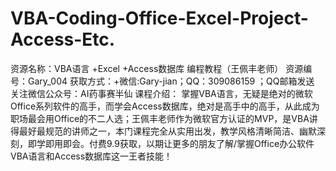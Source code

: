 # VBA-Coding-Office-Excel-Project-Access-Etc.
资源名称：VBA语言 +Excel +Access数据库 编程教程（王佩丰老师） 资源编号：Gary_004 获取方式：+微信:Gary-jian；QQ：309086159 ；QQ邮箱发送 关注微信公众号：AI药事赛半仙 课程介绍： 掌握VBA语言，无疑是绝对的微软Office系列软件的高手，而学会Access数据库，绝对是高手中的高手，从此成为职场最会用Office的不二人选；王佩丰老师作为微软官方认证的MVP，是VBA讲得最好最规范的讲师之一，本门课程完全从实用出发，教学风格清晰简洁、幽默深刻，即学即用即会。付费9.9获取，以期让更多的朋友了解/掌握Office办公软件VBA语言和Access数据库这一王者技能！
